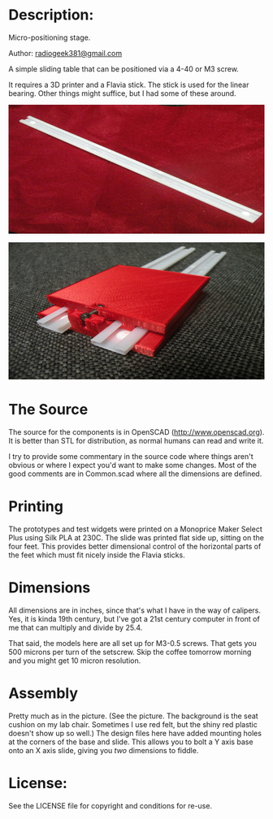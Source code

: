 # Description:

  Micro-positioning stage. 
 
  Author: radiogeek381@gmail.com

  A simple sliding table that can be positioned via a 4-40 or M3 screw. 
  
  It requires a 3D printer and a Flavia stick.  The stick is used for
  the linear bearing.  Other things might suffice, but I had some of
  these around.  
  
  ![A Flavia Stick](/pictures/FlaviaStick.jpg)
  
  ![The Stage](/pictures/MicroStage_V1.jpg)

# The Source

The source for the components is in OpenSCAD (http://www.openscad.org). It 
is better than STL for distribution, as normal humans can read and write it.

I try to provide some commentary in the source code where things aren't 
obvious or where I expect you'd want to make some changes.  Most of the
good comments are in Common.scad where all the dimensions are defined. 

# Printing

The prototypes and test widgets were printed on a Monoprice Maker Select Plus
using Silk PLA at 230C. The slide was printed flat side up, sitting on the four 
feet. This provides better dimensional control of the horizontal parts of 
the feet which must fit nicely inside the Flavia sticks. 


# Dimensions

All dimensions are in inches, since that's what I have in the way of
calipers.  Yes, it is kinda 19th century, but I've got a 21st century
computer in front of me that can multiply and divide by 25.4. 

That said, the models here are all set up for M3-0.5 screws.  That gets
you 500 microns per turn of the setscrew. Skip the coffee tomorrow morning
and you might get 10 micron resolution.  

# Assembly

Pretty much as in the picture.  (See the picture. The background is the
seat cushion on my lab chair. Sometimes I use red felt, but the shiny 
red plastic doesn't show up so well.)  The design files here have added 
mounting holes at the corners of the base and slide.  This allows you to 
bolt a Y axis base onto an X axis slide, giving you *two* dimensions to 
fiddle.



# License:
See the LICENSE file for copyright and conditions for re-use.

